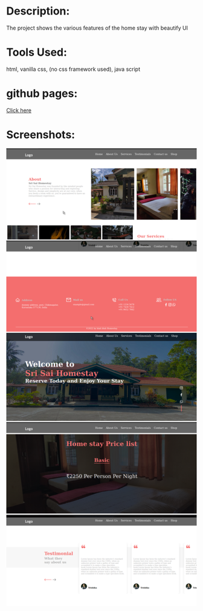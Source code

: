 <!DOCTYPE html>
<html lang="en">
<head>
    <meta charset="UTF-8">
    <meta http-equiv="X-UA-Compatible" content="IE=edge">
    <meta name="viewport" content="width=device-width, initial-scale=1.0">
</head>
<body>
    <h1>Description: </h1><p>The project shows the various features of the home stay with beautify UI</p>
    <h1>Tools Used: </h1><p>html, vanilla css, (no css framework used), java script</p>
    <h1>github pages: </h1><a href="http://">Click here</a>
    <h1>Screenshots: </h1>
</body>
</html>

![](About.png)
![](footer.png)
![](HomePage.png)
![](price.png)
![](testimonials.png)
